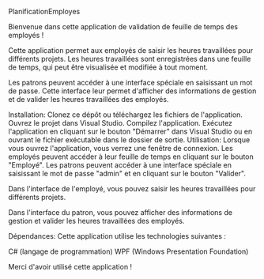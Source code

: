 PlanificationEmployes

Bienvenue dans cette application de validation de feuille de temps des employés !

Cette application permet aux employés de saisir les heures travaillées pour différents projets. Les heures travaillées sont enregistrées dans une feuille de temps, qui peut être visualisée et modifiée à tout moment.

Les patrons peuvent accéder à une interface spéciale en saisissant un mot de passe. Cette interface leur permet d'afficher des informations de gestion et de valider les heures travaillées des employés.

Installation:
Clonez ce dépôt ou téléchargez les fichiers de l'application. 
Ouvrez le projet dans Visual Studio. Compilez l'application.
Exécutez l'application en cliquant sur le bouton "Démarrer" dans Visual Studio ou en ouvrant le fichier exécutable dans le dossier de sortie.
Utilisation:
Lorsque vous ouvrez l'application, vous verrez une fenêtre de connexion. Les employés peuvent accéder à leur feuille de temps en cliquant sur le bouton "Employé". Les patrons peuvent accéder à une interface spéciale en saisissant le mot de passe "admin" et en cliquant sur le bouton "Valider".

Dans l'interface de l'employé, vous pouvez saisir les heures travaillées pour différents projets.

Dans l'interface du patron, vous pouvez afficher des informations de gestion et valider les heures travaillées des employés.

Dépendances:
Cette application utilise les technologies suivantes :

C# (langage de programmation)
WPF (Windows Presentation Foundation)

Merci d'avoir utilisé cette application !
